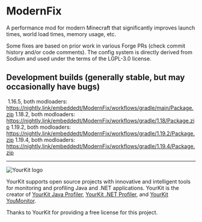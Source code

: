 # ModernFix

A performance mod for modern Minecraft that significantly improves launch times, world load times, memory usage, etc.

Some fixes are based on prior work in various Forge PRs (check commit history and/or code comments). The config system
is directly derived from Sodium and used under the terms of the LGPL-3.0 license.

## Development builds (generally stable, but may occasionally have bugs)
﻿
1.16.5, both modloaders: https://nightly.link/embeddedt/ModernFix/workflows/gradle/main/Package.zip
1.18.2, both modloaders: https://nightly.link/embeddedt/ModernFix/workflows/gradle/1.18/Package.zip
1.19.2, both modloaders: https://nightly.link/embeddedt/ModernFix/workflows/gradle/1.19.2/Package.zip
1.19.4, both modloaders: https://nightly.link/embeddedt/ModernFix/workflows/gradle/1.19.4/Package.zip

------------

![YourKit logo](https://www.yourkit.com/images/yklogo.png)

YourKit supports open source projects with innovative and intelligent tools
for monitoring and profiling Java and .NET applications.
YourKit is the creator of <a href="https://www.yourkit.com/java/profiler/">YourKit Java Profiler</a>,
<a href="https://www.yourkit.com/.net/profiler/">YourKit .NET Profiler</a>,
and <a href="https://www.yourkit.com/youmonitor/">YourKit YouMonitor</a>.

Thanks to YourKit for providing a free license for this project.

